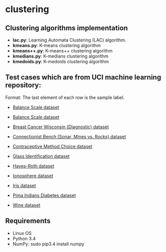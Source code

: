 # clustering 

## Clustering algorithms implementation
* **lac.py**: Learning Automata Clustering (LAC) algorithm.
* **kmeans.py**: K-means clustering algorithm
* **kmeans++.py**: K-means++ clustering algorithm
* **kmedians.py**: K-medians clustering algorithm
* **kmedoids.py**: K-medoids clustering algorithm

## Test cases which are from UCI machine learning repository:
Format: The last element of each row is the sample label.
* [Balance Scale dataset](https://archive.ics.uci.edu/ml/datasets/Balance+Scale)

* [Balance Scale dataset](https://archive.ics.uci.edu/ml/datasets/Balance+Scale)
* [Breast Cancer Wisconsin (Diagnostic) dataset](https://archive.ics.uci.edu/ml/datasets/Breast+Cancer+Wisconsin+(Diagnostic))
* [Connectionist Bench (Sonar, Mines vs. Rocks) dataset](https://archive.ics.uci.edu/ml/datasets/Connectionist+Bench+(Sonar,+Mines+vs.+Rocks))
* [Contraceptive Method Choice dataset](https://archive.ics.uci.edu/ml/datasets/Contraceptive+Method+Choice)
* [Glass Identification dataset](https://archive.ics.uci.edu/ml/datasets/Glass+Identification)
* [Hayes-Roth dataset](https://archive.ics.uci.edu/ml/datasets/Hayes-Roth)
* [Ionosphere dataset](https://archive.ics.uci.edu/ml/datasets/Ionosphere)
* [Iris dataset](http://archive.ics.uci.edu/ml/datasets/Iris)
* [Pima Indians Diabetes dataset](https://archive.ics.uci.edu/ml/datasets/Pima+Indians+Diabetes)
* [Wine dataset](https://archive.ics.uci.edu/ml/datasets/Wine)

## Requirements
 * Linux OS
 * Python 3.4
 * NumPy: sudo pip3.4 install numpy
